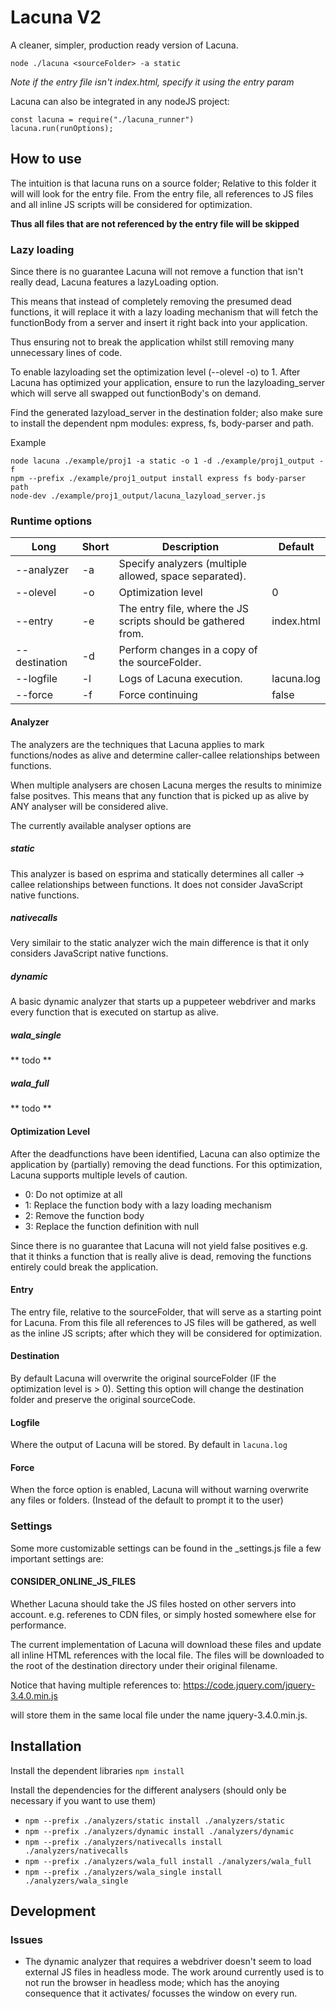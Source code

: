 # Lacuna V2
A cleaner, simpler, production ready version of Lacuna.

`node ./lacuna <sourceFolder> -a static`

_Note if the entry file isn't index.html, specify it using the entry param_


Lacuna can also be integrated in any nodeJS project:
```nodejs
const lacuna = require("./lacuna_runner")
lacuna.run(runOptions);
```

## How to use
The intuition is that lacuna runs on a source folder; Relative to this folder 
it will will look for the entry file. From the entry file, all references to 
JS files and all inline JS scripts will be considered for optimization.

__Thus all files that are not referenced by the entry file will be skipped__

### Lazy loading
Since there is no guarantee Lacuna will not remove a function that isn't really
dead, Lacuna features a lazyLoading option.

This means that instead of completely removing the presumed dead functions, it 
will replace it with a lazy loading mechanism that will fetch the functionBody
from a server and insert it right back into your application.

Thus ensuring not to break the application whilst still removing many 
unnecessary lines of code.

To enable lazyloading set the optimization level (--olevel -o) to 1.
After Lacuna has optimized your application, ensure to run the lazyloading_server
which will serve all swapped out functionBody's on demand.

Find the generated lazyload_server in the destination folder;
also make sure to install the dependent npm modules: express, fs, body-parser and path.

Example
```
node lacuna ./example/proj1 -a static -o 1 -d ./example/proj1_output -f
npm --prefix ./example/proj1_output install express fs body-parser path
node-dev ./example/proj1_output/lacuna_lazyload_server.js
```

### Runtime options

| Long          | Short | Description                                                    | Default                  |
|---------------|-------|----------------------------------------------------------------|--------------------------|
| --analyzer    | -a    | Specify analyzers (multiple allowed, space separated).         | <REQUIRED>               |
| --olevel      | -o    | Optimization level                                             | 0                        |
| --entry       | -e    | The entry file, where the JS scripts should be gathered from.  | index.html               |
| --destination | -d    | Perform changes in a copy of the sourceFolder.                 | <sourceFolder>           |
| --logfile     | -l    | Logs of Lacuna execution.                                      | lacuna.log               |
| --force       | -f    | Force continuing                                               | false                    |

#### Analyzer
The analyzers are the techniques that Lacuna applies to mark functions/nodes as 
alive and determine caller-callee relationships between functions.

When multiple analysers are chosen Lacuna merges the results to minimize false
positves. This means that any function that is picked up as alive by ANY 
analyser will be considered alive.

The currently available analyser options are
##### static
This analyzer is based on esprima and statically determines all caller -> callee
relationships between functions. It does not consider JavaScript native
functions.

##### nativecalls
Very similair to the static analyzer wich the main difference is that it only
considers JavaScript native functions.

##### dynamic
A basic dynamic analyzer that starts up a puppeteer webdriver and marks every
function that is executed on startup as alive.

##### wala_single
** todo **

##### wala_full
** todo **

#### Optimization Level
After the deadfunctions have been identified, Lacuna can also optimize the 
application by (partially) removing the dead functions. For this optimization, 
Lacuna supports multiple levels of caution.

- 0: Do not optimize at all
- 1: Replace the function body with a lazy loading mechanism
- 2: Remove the function body
- 3: Replace the function definition with null

Since there is no guarantee that Lacuna will not yield false positives e.g.
that it thinks a function that is really alive is dead, removing the functions
entirely could break the application.

#### Entry
The entry file, relative to the sourceFolder, that will serve as a starting 
point for Lacuna. From this file all references to JS files will be gathered,
as well as the inline JS scripts; after which they will be considered for 
optimization.

#### Destination
By default Lacuna will overwrite the original sourceFolder (IF the optimization
level is > 0). Setting this option will change the destination folder and 
preserve the original sourceCode.

#### Logfile
Where the output of Lacuna will be stored. By default in `lacuna.log`

#### Force
When the force option is enabled, Lacuna will without warning overwrite any
files or folders. (Instead of the default to prompt it to the user)

### Settings
Some more customizable settings can be found in the _settings.js file
a few important settings are:

#### CONSIDER_ONLINE_JS_FILES
Whether Lacuna should take the JS files hosted on other servers into account.
e.g. referenes to CDN files, or simply hosted somewhere else for performance.

The current implementation of Lacuna will download these files and update all
inline HTML references with the local file. The files will be downloaded to the
root of the destination directory under their original filename.

Notice that having multiple references to:
https://code.jquery.com/jquery-3.4.0.min.js

will store them in the same local file under the name jquery-3.4.0.min.js.

## Installation
Install the dependent libraries `npm install`

Install the dependencies for the different analysers (should only be necessary
if you want to use them)
- `npm --prefix ./analyzers/static install ./analyzers/static`
- `npm --prefix ./analyzers/dynamic install ./analyzers/dynamic`
- `npm --prefix ./analyzers/nativecalls install ./analyzers/nativecalls`
- `npm --prefix ./analyzers/wala_full install ./analyzers/wala_full`
- `npm --prefix ./analyzers/wala_single install ./analyzers/wala_single`


## Development

### Issues
- The dynamic analyzer that requires a webdriver doesn't seem to load external
JS files in headless mode. The work around currently used is to not run the 
browser in headless mode; which has the anoying consequence that it activates/
focusses the window on every run. 